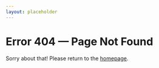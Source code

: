 ```yaml
---
layout: placeholder
---
```


# Error 404 — Page Not Found

Sorry about that! Please return to the <a href="/">homepage</a>.